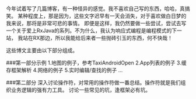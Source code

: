 
今年试着写了几篇博客，有一种怪异的感觉。我不喜欢自己写的东西，哈哈，真搞笑。
某种程度上，那是因为，这些文字迟早有一天会消失，对于喜欢做白日梦的我来说，那将是非常可悲的事情。
即便是这样，我仍然要做一些尝试，尝试去写一个关于爱上RxJava的系列。不为什么，我认为响应式编程是编程模式的下一站，
我站在RX那边，所以我能给后来者一些抛砖引玉的东西，何不快哉！

这些博文主要由以下部分组成。

###第一部分示例
1.地图的例子，参考TaxiAndroidOpen
2.App列表的例子
3.缓存框架解析
4.网络的例子
5.实时编辑/查找的例子
...

###第二部分
深入讨论操作符，对常用的操作符做一番总结。操作符就是我们组织业务逻辑的强有力工具。
讨论一些常见的坑，逢框架必有坑。